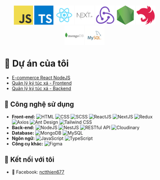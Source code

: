 <p align="center">
  <img src="https://raw.githubusercontent.com/github/explore/main/topics/javascript/javascript.png" width="60" alt="JavaScript" />
  <img src="https://raw.githubusercontent.com/github/explore/main/topics/typescript/typescript.png" width="60" alt="TypeScript" />
  <img src="https://raw.githubusercontent.com/github/explore/main/topics/react/react.png" width="60" alt="ReactJS" />
  <img src="https://raw.githubusercontent.com/github/explore/main/topics/nextjs/nextjs.png" width="60" alt="NextJS" />
  <img src="https://raw.githubusercontent.com/github/explore/main/topics/redux/redux.png" width="60" alt="Redux" />
  <img src="https://raw.githubusercontent.com/github/explore/main/topics/nodejs/nodejs.png" width="60" alt="NodeJS" />
  <img src="https://raw.githubusercontent.com/github/explore/main/topics/nestjs/nestjs.png" width="60" alt="NestJS" />
  <img src="https://raw.githubusercontent.com/github/explore/main/topics/mongodb/mongodb.png" width="60" alt="MongoDB" />
  <img src="https://raw.githubusercontent.com/github/explore/main/topics/mysql/mysql.png" width="60" alt="MySQL" />
</p>

# 🌟 Dự án của tôi
- [E-commerce React NodeJS](https://github.com/thien2002nguyen/e-commerce-react-nodejs.git)
- [Quản lý ký túc xá - Frontend](https://github.com/thien2002nguyen/quanlykytucxa-fe.git)
- [Quản lý ký túc xá - Backend](https://github.com/thien2002nguyen/quanlykytucxa-be.git)

## 🚀 Công nghệ sử dụng
- **Front-end:** ![HTML](https://img.shields.io/badge/-HTML-orange) ![CSS](https://img.shields.io/badge/-CSS-blue) ![SCSS](https://img.shields.io/badge/-SCSS-pink) ![ReactJS](https://img.shields.io/badge/-ReactJS-61DAFB) ![NextJS](https://img.shields.io/badge/-NextJS-black) ![Redux](https://img.shields.io/badge/-Redux-764ABC) ![Axios](https://img.shields.io/badge/-Axios-blue) ![Ant Design](https://img.shields.io/badge/-Antd-0170FE) ![Tailwind CSS](https://img.shields.io/badge/-TailwindCSS-38B2AC)
- **Back-end:** ![NodeJS](https://img.shields.io/badge/-NodeJS-339933) ![NestJS](https://img.shields.io/badge/-NestJS-E0234E) ![RESTful API](https://img.shields.io/badge/-RESTful_API-ff9800) ![Cloudinary](https://img.shields.io/badge/-Cloudinary-3448C5)
- **Database:** ![MongoDB](https://img.shields.io/badge/-MongoDB-47A248) ![MySQL](https://img.shields.io/badge/-MySQL-4479A1)
- **Ngôn ngữ:** ![JavaScript](https://img.shields.io/badge/-JavaScript-F7DF1E) ![TypeScript](https://img.shields.io/badge/-TypeScript-007ACC)
- **Công cụ khác:** ![Figma](https://img.shields.io/badge/-Figma-F24E1E)

## 💌 Kết nối với tôi
- 📌 Facebook: [nctthien677](https://www.facebook.com/nctthien677/)
